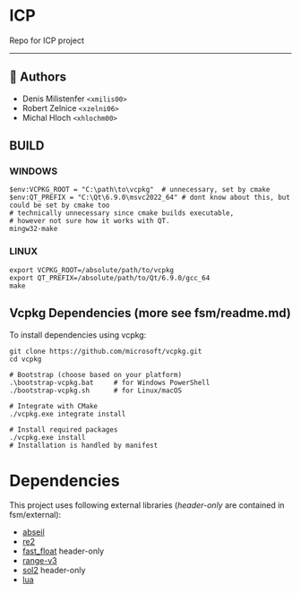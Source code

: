 # ICP
Repo for ICP project

---
## 👤 Authors

- Denis Milistenfer `<xmilis00>`
- Robert Zelnice `<xzelni06>`
- Michal Hloch `<xhlochm00>`

## BUILD

### WINDOWS
```shell
$env:VCPKG_ROOT = "C:\path\to\vcpkg"  # unnecessary, set by cmake
$env:QT_PREFIX = "C:\Qt\6.9.0\msvc2022_64" # dont know about this, but could be set by cmake too
# technically unnecessary since cmake builds executable,
# however not sure how it works with QT.
mingw32-make
```

### LINUX
```shell
export VCPKG_ROOT=/absolute/path/to/vcpkg
export QT_PREFIX=/absolute/path/to/Qt/6.9.0/gcc_64
make
```

## Vcpkg Dependencies (more see fsm/readme.md)

To install dependencies using vcpkg:

```shell
git clone https://github.com/microsoft/vcpkg.git
cd vcpkg

# Bootstrap (choose based on your platform)
.\bootstrap-vcpkg.bat     # for Windows PowerShell
./bootstrap-vcpkg.sh      # for Linux/macOS

# Integrate with CMake
./vcpkg.exe integrate install

# Install required packages
./vcpkg.exe install
# Installation is handled by manifest
```
# Dependencies
This project uses following external libraries (_header-only_ are contained in fsm/external):
 - [abseil](https://abseil.io)
 - [re2](https://github.com/google/re2/tree/main)
 - [fast_float](https://github.com/fastfloat/fast_float) header-only
 - [range-v3](https://github.com/ericniebler/range-v3)
 - [sol2](https://github.com/ThePhD/sol2) header-only
 - [lua](https://www.lua.org)
